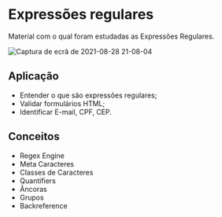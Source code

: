 # Expressões regulares
Material com o qual foram estudadas as Expressões Regulares.

![Captura de ecrã de 2021-08-28 21-08-04](https://user-images.githubusercontent.com/78432629/131234024-c18fab7c-7033-49b4-9eb8-68c09500b65d.png)

## Aplicação
* Entender o que são expressões regulares;
* Validar formulários HTML;
* Identificar E-mail, CPF, CEP.

## Conceitos
* Regex Engine
* Meta Caracteres
* Classes de Caracteres
* Quantifiers
* Âncoras
* Grupos
* Backreference
